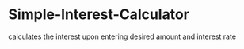 # Simple-Interest-Calculator 
calculates the interest upon entering desired amount and interest rate
